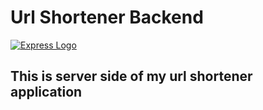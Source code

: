 # Url Shortener Backend 
[![Express Logo](https://i.cloudup.com/zfY6lL7eFa-3000x3000.png)](http://expressjs.com/)
## This is server side of my url shortener application